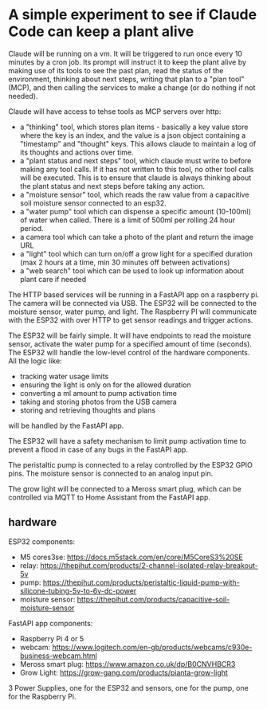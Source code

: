 # A simple experiment to see if Claude Code can keep a plant alive

Claude will be running on a vm. It will be triggered to run once every 10 minutes by a cron job. Its prompt will instruct it to keep the plant alive by making use of its tools to see the past plan, read the status of the environment, thinking about next steps, writing that plan to a "plan tool" (MCP), and then calling the services to make a change (or do nothing if not needed).

Claude will have access to tehse tools as MCP servers over http:

- a "thinking" tool, which stores plan items - basically a key value store where the key is an index, and the value is a json object containing a "timestamp" and "thought" keys. This allows claude to maintain a log of its thoughts and actions over time.
- a "plant status and next steps" tool, which claude must write to before making any tool calls. If it has not written to this tool, no other tool calls will be executed. This is to ensure that claude is always thinking about the plant status and next steps before taking any action.
- a "moisture sensor" tool, which reads the raw value from a capacitive soil moisture sensor connected to an esp32.
- a "water pump" tool which can dispense a specific amount (10-100ml) of water when called. There is a limit of 500ml per rolling 24 hour period.
- a camera tool which can take a photo of the plant and return the image URL
- a "light" tool which can turn on/off a grow light for a specified duration (max 2 hours at a time, min 30 minutes off between activations)
- a "web search" tool which can be used to look up information about plant care if needed


The HTTP based services will be running in a FastAPI app on a raspberry pi. The camera will be connected via USB.  The ESP32 will be connected to the moisture sensor, water pump, and light. The Raspberry PI will communicate with the ESP32 with over HTTP to get sensor readings and trigger actions.

The ESP32 will be fairly simple. It will have endpoints to read the moisture sensor, activate the water pump for a specified amount of time (seconds). The ESP32 will handle the low-level control of the hardware components. All the logic like:

- tracking water usage limits
- ensuring the light is only on for the allowed duration
- converting a ml amount to pump activation time
- taking and storing photos from the USB camera
- storing and retrieving thoughts and plans

will be handled by the FastAPI app.

The ESP32 will have a safety mechanism to limit pump activation time to prevent a flood in case of any bugs in the FastAPI app.

The peristaltic pump is connected to a relay controlled by the ESP32 GPIO pins. The moisture sensor is connected to an analog input pin.

The grow light will be connected to a Meross smart plug, which can be controlled via MQTT to Home Assistant from the FastAPI app.

## hardware

ESP32 components:

- M5 cores3se: https://docs.m5stack.com/en/core/M5CoreS3%20SE
- relay: https://thepihut.com/products/2-channel-isolated-relay-breakout-5v
- pump: https://thepihut.com/products/peristaltic-liquid-pump-with-silicone-tubing-5v-to-6v-dc-power
- moisture sensor: https://thepihut.com/products/capacitive-soil-moisture-sensor

FastAPI app components:

- Raspberry Pi 4 or 5
- webcam: https://www.logitech.com/en-gb/products/webcams/c930e-business-webcam.html
- Meross smart plug: https://www.amazon.co.uk/dp/B0CNVHBCR3 
- Grow Light: https://grow-gang.com/products/pianta-grow-light

3 Power Supplies, one for the ESP32 and sensors, one for the pump, one for the Raspberry Pi.
